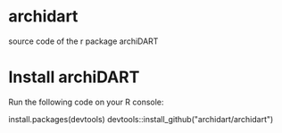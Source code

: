 # archidart
source code of the r package archiDART

# Install archiDART
Run the following code on your R console:

install.packages(devtools)
devtools::install_github("archidart/archidart")
